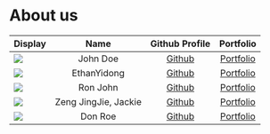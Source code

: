 # About us


Display |         Name         |             Github Profile             | Portfolio 
--------|:--------------------:|:--------------------------------------:|:---------:
![](https://via.placeholder.com/100.png?text=Photo) |       John Doe       |     [Github](https://github.com/)      | [Portfolio](docs/team/johndoe.md)
![](https://via.placeholder.com/100.png?text=Photo) | EthanYidong | [Github](https://github.com/EthanYidong) | [Portfolio](docs/team/ethanyidong.md)
![](https://via.placeholder.com/100.png?text=Photo) |       Ron John       |     [Github](https://github.com/)      | [Portfolio](docs/team/johndoe.md)
![](https://via.placeholder.com/100.png?text=Photo) | Zeng JingJie, Jackie | [Github](https://github.com/Jjzeng123) | [Portfolio](docs/team/jackie.md)
![](https://via.placeholder.com/100.png?text=Photo) |       Don Roe        |     [Github](https://github.com/)      | [Portfolio](docs/team/johndoe.md)

